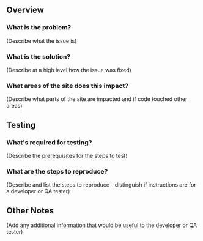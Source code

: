 ## Overview
### What is the problem?
(Describe what the issue is)

### What is the solution?
(Describe at a high level how the issue was fixed)

### What areas of the site does this impact?
(Describe what parts of the site are impacted and if code touched other areas)

## Testing
### What's required for testing?
(Describe the prerequisites for the steps to test)

### What are the steps to reproduce?
(Describe and list the steps to reproduce - distinguish if instructions are for a developer or QA tester)

## Other Notes
(Add any additional information that would be useful to the developer or QA tester)